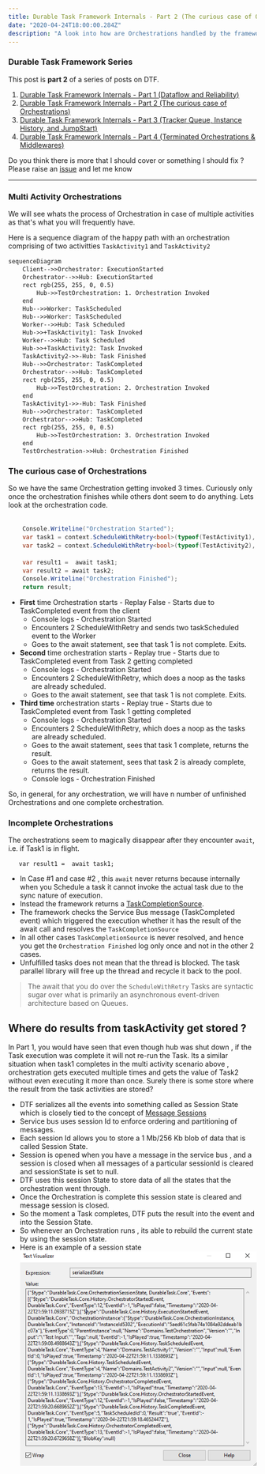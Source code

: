 ```yaml
---
title: Durable Task Framework Internals - Part 2 (The curious case of Orchestrations)
date: "2020-04-24T18:00:00.284Z"
description: "A look into how are Orchestrations handled by the framework. A good knowledge of orchestrations is essential in figuring out what can and cannot go in orchestrations"
---
```

### Durable Task Framework Series
This post is **part 2** of a series of posts on DTF.
1. [Durable Task Framework Internals - Part 1 (Dataflow and Reliability)](https://abhikmitra.github.io/blog/durable-task/)
2. [Durable Task Framework Internals - Part 2 (The curious case of Orchestrations)](https://abhikmitra.github.io/blog/durable-task-2/)
3. [Durable Task Framework Internals - Part 3 (Tracker Queue, Instance History, and JumpStart)](https://abhikmitra.github.io/blog/durable-task-3/)
4. [Durable Task Framework Internals - Part 4 (Terminated Orchestrations & Middlewares)](https://abhikmitra.github.io/blog/durable-task-4/)

Do you think there is more that I should cover or something I should fix ? Please raise an [issue](https://github.com/abhikmitra/blog/issues) and let me know

---
 
### Multi Activity Orchestrations

We will see whats the process of  Orchestration in case of multiple activities as that's what you will frequently have.

Here is a sequence diagram of the happy path with an orchestration comprising of two activitties `TaskActivity1` and `TaskActivity2`

```mermaid
sequenceDiagram
    Client-->>Orchestrator: ExecutionStarted
    Orchestrator-->>Hub: ExecutionStarted
    rect rgb(255, 255, 0, 0.5)
        Hub->>TestOrchestration: 1. Orchestration Invoked
    end
    Hub-->>Worker: TaskScheduled
    Hub-->>Worker: TaskScheduled
    Worker-->>Hub: Task Scheduled
    Hub->>+TaskActivity1: Task Invoked 
    Worker-->>Hub: Task Scheduled
    Hub->>+TaskActivity2: Task Invoked
    TaskActivity2->>-Hub: Task Finished
    Hub-->>Orchestrator: TaskCompleted
    Orchestrator-->>Hub: TaskCompleted
    rect rgb(255, 255, 0, 0.5)
        Hub->>TestOrchestration: 2. Orchestration Invoked
    end
    TaskActivity1->>-Hub: Task Finished
    Hub-->>Orchestrator: TaskCompleted
    Orchestrator-->>Hub: TaskCompleted
    rect rgb(255, 255, 0, 0.5)
        Hub->>TestOrchestration: 3. Orchestration Invoked
    end
    TestOrchestration->>Hub: Orchestration Finished
```
### The curious case of Orchestrations 
So we have  the same Orchestration getting invoked 3 times. Curiously only once the orchestration finishes while others dont seem to do anything.
Lets look at the orchestration code.
```csharp

    Console.Writeline("Orchestration Started");
    var task1 = context.ScheduleWithRetry<bool>(typeof(TestActivity1), options, "Test Input1");
    var task2 = context.ScheduleWithRetry<bool>(typeof(TestActivity2), options, "Test Input2");

    var result1 =  await task1;
    var result2 = await task2;
    Console.Writeline("Orchestration Finished");
    return result;
```

- **First** time Orchestration starts - Replay False - Starts due to TaskCompleted event from the client
    - Console logs - Orchestration Started
    - Encounters 2 ScheduleWithRetry and sends two taskScheduled event to the Worker
    - Goes to the await statement, see that task 1 is not complete. Exits.
- **Second** time orchestration starts - Replay true - Starts due to TaskCompleted event from Task 2 getting completed
    - Console logs - Orchestration Started
    - Encounters 2 ScheduleWithRetry, which does a noop as the tasks are already scheduled.
    - Goes to the await statement, see that task 1 is not complete. Exits.
- **Third time** orchestration starts - Replay true - Starts due to TaskCompleted event from Task 1 getting completed
    - Console logs - Orchestration Started
    - Encounters 2 ScheduleWithRetry, which does a noop as the tasks are already scheduled.
    - Goes to the await statement, sees that task 1 complete, returns the result.
    - Goes to the await statement, sees that task 2 is already complete, returns the result.
    - Console logs - Orchestration Finished

So, in general, for any orchestration, we will have n number of unfinished Orchestrations and one complete orchestration.

### Incomplete Orchestrations

The orchestrations seem to magically disappear after they encounter `await`, i.e. if Task1 is in flight.
```
   var result1 =  await task1;
```

- In Case #1 and case #2 , this `await` never returns because internally when you Schedule a task it cannot invoke the actual task due to the sync nature of execution.
- Instead the framework returns a [TaskCompletionSource](https://docs.microsoft.com/en-us/dotnet/api/system.threading.tasks.taskcompletionsource-1?view=netframework-4.8).
- The framework checks the Service Bus message (TaskCompleted event) which triggered the execution whether it has the result of the await call and resolves the `TaskCompletionSource`
- In all other cases `TaskCompletionSource` is never resolved, and hence you get the `Orchestration Finished` log only once and not in the other 2 cases.
- Unfulfilled tasks does not mean that the thread is blocked. The task parallel library will free up the thread and recycle it back to the pool.

> The await that you do over the `ScheduleWithRetry` Tasks are syntactic sugar over what is primarily an asynchronous event-driven architecture based on Queues.

## Where do results from taskActivity get stored ?

In Part 1, you would have seen that even though hub was shut down , if the Task  execution was complete it will not re-run the Task. Its a similar situation when task1 completes in the multi activity scenario above , orchestration gets executed multiple times and gets the value of Task2 without even executing it more than once. Surely there is some store where the result from the task activities are stored?

- DTF serializes all the events into something called as Session State which is closely tied to the concept of [Message Sessions](https://docs.microsoft.com/en-us/azure/service-bus-messaging/message-sessions)
- Service bus uses session Id to enforce ordering and partitioning of messages.
- Each session Id allows you to store a 1 Mb/256 Kb blob of data that is called Session State.
- Session is opened when you have a message in the service bus , and a session is closed when all messages of a particular sessionId is cleared and sessionState is set to null.
- DTF uses this session State to store data of all the states that the orchestration went through.
- Once the Orchestration is complete this session state is cleared and message session is closed.
- So the moment a Task completes, DTF puts the result into the event and into the Session State.
- So whenever an Orchestration runs , its able to rebuild the current state by using the session state.
- Here is an example of a session state ![Serialized state](./serializedState.PNG)